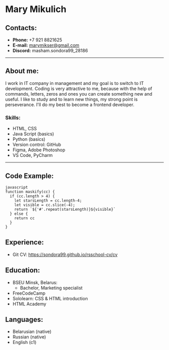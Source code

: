 # Mary Mikulich

## Contacts:
* __Phone:__ +7 921 8821625
* __E-mail:__ marymikser@gmail.com
* __Discord:__ masham.sondora99_28186

***
## About me:   
I work in IT company in management and my goal is to switch to IT development. Coding is very attractive to me, because with the help of commands, letters, zeros and ones you can create something new and useful.  I like to study and to learn new things, my strong point is perseverance. I'll do my best to become a frontend developer. 

### Skills:
* HTML, CSS
* Java Script (basics)
* Python (basics)
* Version control: GitHub
* Figma, Adobe Photoshop
* VS Code, PyCharm
***
## Code Example:
```
javascript
function maskify(cc) {
  if (cc.length > 4) {
    let starsLength = cc.length-4;
    let visible = cc.slice(-4);
    return `${'#'.repeat(starsLength)}${visible}`
  } else {
    return cc
  }
}
```

## Experience:
* Git CV:
https://sondora99.github.io/rsschool-cv/cv

## Education:
* BSEU Minsk, Belarus:
    * Bachelor, Marketing specialist
* FreeCodeCamp
* Sololearn: CSS & HTML introduction 
* HTML Academy
## Languages:
* Belarusian (native)
* Russian (native)
* English (c1)
